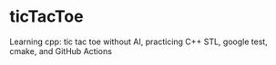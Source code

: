 # ticTacToe
Learning cpp: tic tac toe without AI, practicing C++ STL, google test, cmake, and GitHub Actions
